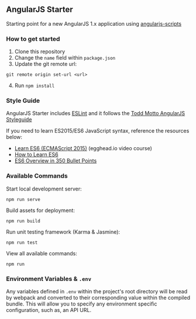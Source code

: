 ## AngularJS Starter

Starting point for a new AngularJS 1.x application using [angularjs-scripts](https://github.com/fostertheweb/angularjs-scripts)

### How to get started

1. Clone this repository
2. Change the `name` field within `package.json`
3. Update the git remote url:
```
git remote origin set-url <url>
```
4. Run `npm install`

### Style Guide

AngularJS Starter includes [ESLint](https://eslint.org) and it follows the [Todd Motto AngularJS Styleguide](https://github.com/toddmotto/angularjs-styleguide)

If you need to learn ES2015/ES6 JavaScript syntax, reference the resources below:

- [Learn ES6 (ECMAScript 2015)](https://egghead.io/courses/learn-es6-ecmascript-2015) (egghead.io video course)
- [How to Learn ES6](https://medium.com/javascript-scene/how-to-learn-es6-47d9a1ac2620)
- [ES6 Overview in 350 Bullet Points](https://ponyfoo.com/articles/es6)

### Available Commands

Start local development server:
```
npm run serve
```

Build assets for deployment:
```
npm run build
```

Run unit testing framework (Karma & Jasmine):
```
npm run test
```

View all available commands:
```
npm run
```

### Environment Variables & `.env`

Any variables defined in `.env` within the project's root directory will be read by webpack and converted to their corresponding value within the compiled bundle. This will allow you to specify any environment specific configuration, such as, an API URL.

